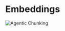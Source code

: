 # Embeddings

![Agentic Chunking](https://github.com/acfilok96/Embedding/assets/88615645/ccde7dbc-39fe-4744-8b02-4c9799bf8fb6)
